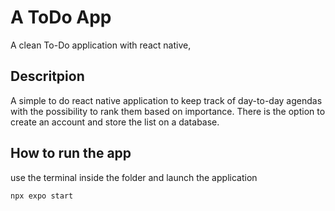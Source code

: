 # A ToDo App
A clean To-Do application with react native,

## Descritpion
A simple to do react native application to keep track of day-to-day agendas with the possibility to rank them based on importance. There is the option to create an account and store the list on a database.

## How to run the app

use the terminal inside the folder and launch the application
```properties
npx expo start
```  
